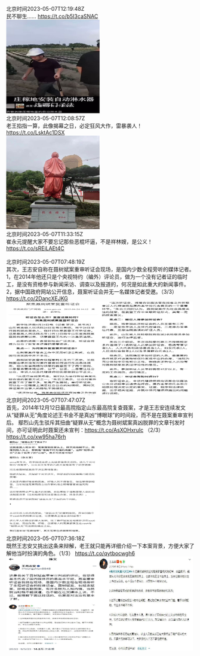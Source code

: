 北京时间2023-05-07T12:19:48Z<br>民不聊生…… https://t.co/b5I3caSNAC<br><img src='/temp/2023/1655064868524019712_0.jpg' width='250' height='250'><br>北京时间2023-05-07T12:08:57Z<br>老王掐指一算，此像揭幕之日，必定狂风大作，雷暴袭人！ https://t.co/LsktAc1DSX<br><img src='/temp/2023/1655062135880445952_0.jpg' width='250' height='250'><br>北京时间2023-05-07T11:33:15Z<br>崔永元提醒大家不要忘记那些恶棍坏逼，不是祥林嫂，是公义！
https://t.co/sREiLAEt4C<br><br>北京时间2023-05-07T07:48:19Z<br>其次，王志安自称在聂树斌案重审听证会现场，是国内少数全程旁听的媒体记者。
1，在2014年他还只是个央视特约（编外）评论员，做为一个没有记者证的临时工，是没有资格参与新闻采访、调查以及报道的，何况是如此重大的新闻事件。
2，据中国政府网站公开信息，聂案听证会并无一名媒体记者受邀。（3/3） https://t.co/2DancXEJKG<br><img src='/temp/2023/1654996545857814529_0.jpg' width='250' height='250'><img src='/temp/2023/1654996545857814529_1.jpg' width='250' height='250'><br>北京时间2023-05-07T07:47:07Z<br>首先，2014年12月12日最高院指定山东最高院复查聂案，才是王志安连续发文从“疑罪从无”角度论述王书金不是真凶“博眼球”的时间段，而不是在聂案重审宣判后。
鄢烈山先生驳斥其扭曲“疑罪从无”概念为聂树斌案真凶脱罪的文章刊发时间，亦可证明此时聂案还未宣判：https://t.co/AsXOHxruIc （2/3） https://t.co/xw95ha76rh<br><img src='/temp/2023/1654996244706754560_0.jpg' width='250' height='250'><br>北京时间2023-05-07T07:36:18Z<br>既然王志安又挑出这条来辩解，老王就只能再详细介绍一下本案背景，方便大家了解他当时扮演的角色。（1/3） https://t.co/qytbocwgh6<br><img src='/temp/2023/1654993520703467520_0.jpg' width='250' height='250'><img src='/temp/2023/1654993520703467520_1.jpg' width='250' height='250'><br>